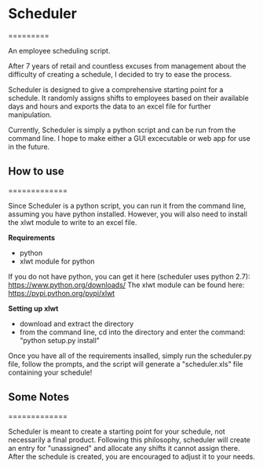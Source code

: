 # Scheduler
=========

An employee scheduling script. 

After 7 years of retail and countless excuses from management about the
difficulty of creating a schedule, I decided to try to ease the process.

Scheduler is designed to give a comprehensive starting point for a schedule. It
randomly assigns shifts to employees based on their available days and hours
and exports the data to an excel file for further manipulation. 

Currently, Scheduler is simply a python script and can be run from the command
line. I hope to make either a GUI excecutable or web app for use in the future.

## How to use
=============

Since Scheduler is a python script, you can run it from the command line,
assuming you have python installed. However, you will also need to install the xlwt module to write to an excel file.

**Requirements**

- python
- xlwt module for python

If you do not have python, you can get it here (scheduler uses python 2.7):
https://www.python.org/downloads/
The xlwt module can be found here: https://pypi.python.org/pypi/xlwt

**Setting up xlwt**

- download and extract the directory
- from the command line, cd into the directory and enter the command: 
"python setup.py install"

Once you have all of the requirements insalled, simply run the scheduler.py
file, follow the prompts, and the script will generate a "scheduler.xls" file
containing your schedule! 

## Some Notes
=============

Scheduler is meant to create a starting point for your schedule, not
necessarily a final product. Following this philosophy, scheduler will create
an entry for "unassigned" and allocate any shifts it cannot assign there. After
the schedule is created, you are encouraged to adjust it to your needs. 
